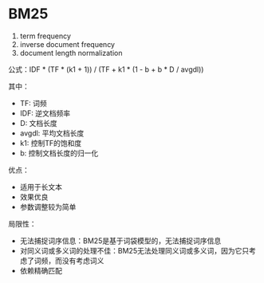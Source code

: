 # BM25
1. term frequency
2. inverse document frequency
3. document length normalization

公式：IDF * (TF * (k1 + 1)) / (TF + k1 * (1 - b + b * D / avgdl))

其中：
- TF: 词频
- IDF: 逆文档频率
- D: 文档长度
- avgdl: 平均文档长度
- k1: 控制TF的饱和度
- b: 控制文档长度的归一化

优点：
- 适用于长文本
- 效果优良
- 参数调整较为简单

局限性：
- 无法捕捉词序信息：BM25是基于词袋模型的，无法捕捉词序信息
- 对同义词或多义词的处理不佳：BM25无法处理同义词或多义词，因为它只考虑了词频，而没有考虑词义
- 依赖精确匹配